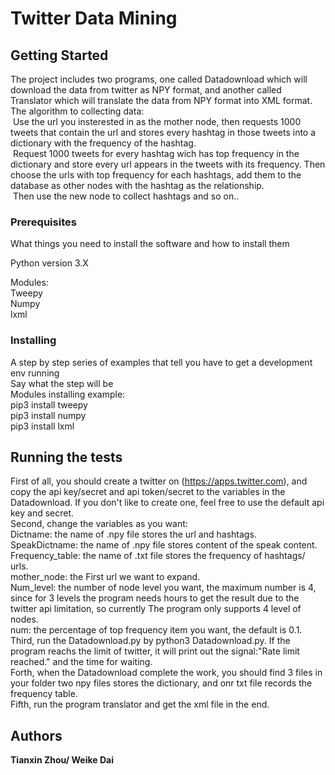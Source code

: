 # Twitter Data Mining


## Getting Started

  The project includes two programs, one called Datadownload which will download the data from twitter as NPY format, and another called Translator which will translate the data from NPY format into XML format.<br />
  The algorithm to collecting data: <br />
  Use the url you insterested in as the mother node, then requests 1000 tweets that contain the url and stores every hashtag      in those tweets into a dictionary with the frequency of the hashtag.<br />
  Request 1000 tweets for every hashtag wich has top frequency in the dictionary and store every url appears in the tweets    with its frequency. Then choose the urls with top frequency for each hashtags, add them to the database as other nodes    with the hashtag as the relationship.<br />
  Then use the new node to collect hashtags and so on..<br />

### Prerequisites

What things you need to install the software and how to install them

Python version 3.X 
<br />

Modules:<br />
Tweepy<br />
Numpy<br />
lxml<br />

### Installing

A step by step series of examples that tell you have to get a development env running
<br />
Say what the step will be
<br />
Modules installing example:<br />
pip3 install tweepy<br />
pip3 install numpy<br />
pip3 install lxml<br />


## Running the tests

  First of all, you should create a twitter on (https://apps.twitter.com), and copy the api key/secret and api token/secret to the variables in the Datadownload. If you don't like to create one, feel free to use the default api key and secret. <br />
  Second, change the variables as you want:<br />
    Dictname: the name of .npy file stores the url and hashtags. <br />
    SpeakDictname: the name of .npy file stores content of the speak content. <br />
    Frequency_table: the name of .txt file stores the frequency of hashtags/ urls.<br />
    mother_node: the First url we want to expand.<br />
    Num_level: the number of node level you want, the maximum number is 4, since for 3 levels the program needs hours to get        the result due to the twitter api limitation, so currently The program only supports 4 level of nodes.<br />
    num: the percentage of top frequency item you want, the default is 0.1. <br />
  Third, run the Datadownload.py by python3 Datadownload.py. If the program reachs the limit of twitter, it will print out the signal:"Rate limit reached." and the time for waiting.<br />
  Forth, when the Datadownload complete the work, you should find 3 files in your folder two npy files stores the dictionary, and onr txt file records the frequency table.<br />
  Fifth, run the program translator and get the xml file in the end.<br />
  


## Authors

 **Tianxin Zhou/ Weike Dai** 


